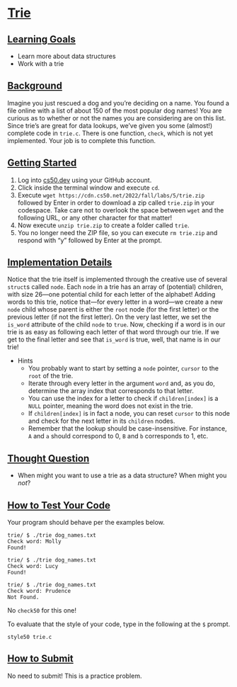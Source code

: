 # [Trie](#trie)

## [Learning Goals](#learning-goals)

- Learn more about data structures
- Work with a trie

## [Background](#background)

Imagine you just rescued a dog and you’re deciding on a name. You found
a file online with a list of about 150 of the most popular dog names!
You are curious as to whether or not the names you are considering are
on this list. Since trie’s are great for data lookups, we’ve given you
some (almost!) complete code in `trie.c`. There is one function,
`check`, which is not yet implemented. Your job is to complete this
function.

## [Getting Started](#getting-started)

1.  Log into [cs50.dev](https://cs50.dev/) using your GitHub account.
2.  Click inside the terminal window and execute `cd`.
3.  Execute `wget https://cdn.cs50.net/2022/fall/labs/5/trie.zip`
    followed by Enter in order to download a zip called `trie.zip` in
    your codespace. Take care not to overlook the space between `wget`
    and the following URL, or any other character for that matter!
4.  Now execute `unzip trie.zip` to create a folder called `trie`.
5.  You no longer need the ZIP file, so you can execute `rm trie.zip`
    and respond with “y” followed by Enter at the prompt.

## [Implementation Details](#implementation-details)

Notice that the trie itself is implemented through the creative use of
several `struct`s called `node`. Each `node` in a trie has an array of
(potential) children, with size 26—one potential child for each letter
of the alphabet! Adding words to this trie, notice that—for every letter
in a word—we create a new `node` child whose parent is either the `root`
node (for the first letter) or the previous letter (if not the first
letter). On the very last letter, we set the `is_word` attribute of the
child `node` to `true`. Now, checking if a word is in our trie is as
easy as following each letter of that word through our trie. If we get
to the final letter and see that `is_word` is true, well, that name is
in our trie!

- Hints
  - You probably want to start by setting a `node` pointer, `cursor` to
    the `root` of the trie.
  - Iterate through every letter in the argument `word` and, as you do,
    determine the array index that corresponds to that letter.
  - You can use the index for a letter to check if `children[index]` is
    a `NULL` pointer, meaning the word does not exist in the trie.
  - If `children[index]` is in fact a node, you can reset `cursor` to
    this node and check for the next letter in its `children` nodes.
  - Remember that the lookup should be case-insensitive. For instance,
    `A` and `a` should correspond to 0, `B` and `b` corresponds to 1,
    etc.

## [Thought Question](#thought-question)

- When might you want to use a trie as a data structure? When might you
  *not*?

## [How to Test Your Code](#how-to-test-your-code)

Your program should behave per the examples below.

``` highlight
trie/ $ ./trie dog_names.txt
Check word: Molly
Found!
```

``` highlight
trie/ $ ./trie dog_names.txt
Check word: Lucy
Found!
```

``` highlight
trie/ $ ./trie dog_names.txt
Check word: Prudence
Not Found.
```

No `check50` for this one!

To evaluate that the style of your code, type in the following at the
`$` prompt.

``` highlight
style50 trie.c
```

## [How to Submit](#how-to-submit)

No need to submit! This is a practice problem.
